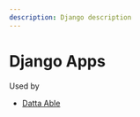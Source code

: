 ```yaml
---
description: Django description
---
```


# Django Apps

Used by

* [Datta Able](../products/flask-dashboards/datta-able.md)

